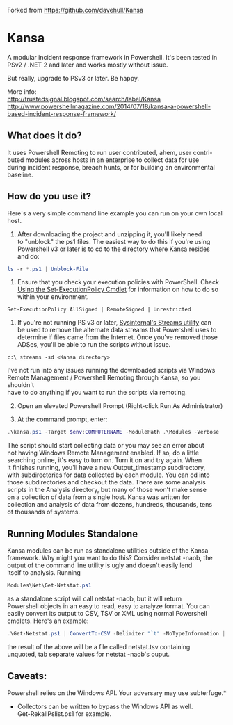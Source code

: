 Forked from https://github.com/davehull/Kansa

Kansa
=====

A modular incident response framework in Powershell. It's been tested in PSv2 / .NET 2 and
later and works mostly without issue.

But really, upgrade to PSv3 or later. Be happy.

More info:  
http://trustedsignal.blogspot.com/search/label/Kansa  
http://www.powershellmagazine.com/2014/07/18/kansa-a-powershell-based-incident-response-framework/  

## What does it do?
It uses Powershell Remoting to run user contributed, ahem, user contri-  
buted modules across hosts in an enterprise to collect data for use  
during incident response, breach hunts, or for building an environmental  
baseline.

## How do you use it?
Here's a very simple command line example you can run on your own local  
host.  

1.  After downloading the project and unzipping it, you'll likely need  
to "unblock" the ps1 files. The easiest way to do this if you're using  
Powershell v3 or later is to cd to the directory where Kansa resides  
and do:  
```Powershell
ls -r *.ps1 | Unblock-File
```
1. Ensure that you check your execution policies with PowerShell. Check [Using the Set-ExecutionPolicy Cmdlet](https://technet.microsoft.com/en-us/library/ee176961.aspx) for information on how to do so within your environment.  
```
Set-ExecutionPolicy AllSigned | RemoteSigned | Unrestricted
```
1. If you're not running PS v3 or later, [Sysinternal's Streams utility](https://technet.microsoft.com/en-us/sysinternals/streams.aspx) can  
be used to remove the alternate data streams that Powershell uses to  
determine if files came from the Internet. Once you've removed those  
ADSes, you'll be able to run the scripts without issue.  
```
c:\ streams -sd <Kansa directory>
```

I've not run into any issues running the downloaded scripts via Windows  
Remote Management / Powershell Remoting through Kansa, so you shouldn't  
have to do anything if you want to run the scripts via remoting.  

2.  Open an elevated Powershell Prompt (Right-click Run As Administrator)  

3.  At the command prompt, enter:
```Powershell
.\kansa.ps1 -Target $env:COMPUTERNAME -ModulePath .\Modules -Verbose  
```
The script should start collecting data or you may see an error about  
not having Windows Remote Management enabled. If so, do a little  
searching online, it's easy to turn on. Turn it on and try again. When  
it finishes running, you'll have a new Output_timestamp subdirectory,  
with subdirectories for data collected by each module. You can cd into  
those subdirectories and checkout the data. There are some analysis  
scripts in the Analysis directory, but many of those won't make sense  
on a collection of data from a single host. Kansa was written for  
collection and analysis of data from dozens, hundreds, thousands, tens  
of thousands of systems.  

## Running Modules Standalone
Kansa modules can be run as standalone utilities outside of the Kansa  
framework. Why might you want to do this? Consider netstat -naob, the  
output of the command line utility is ugly and doesn't easily lend  
itself to analysis. Running  
```Powershell
Modules\Net\Get-Netstat.ps1
```
as a standalone script will call netstat -naob, but it will return  
Powershell objects in an easy to read, easy to analyze format. You can  
easily convert its output to CSV, TSV or XML using normal Powershell  
cmdlets. Here's an example:  
```Powershell
.\Get-Netstat.ps1 | ConvertTo-CSV -Delimiter "`t" -NoTypeInformation | % { $_ -replace "`"" } | Set-Content netstat.tsv
```
the result of the above will be a file called netstat.tsv containing  
unquoted, tab separate values for netstat -naob's ouput.

## Caveats:
Powershell relies on the Windows API. Your adversary may use subterfuge.*

* Collectors can be written to bypass the Windows API as well.  
Get-RekallPslist.ps1 for example.

